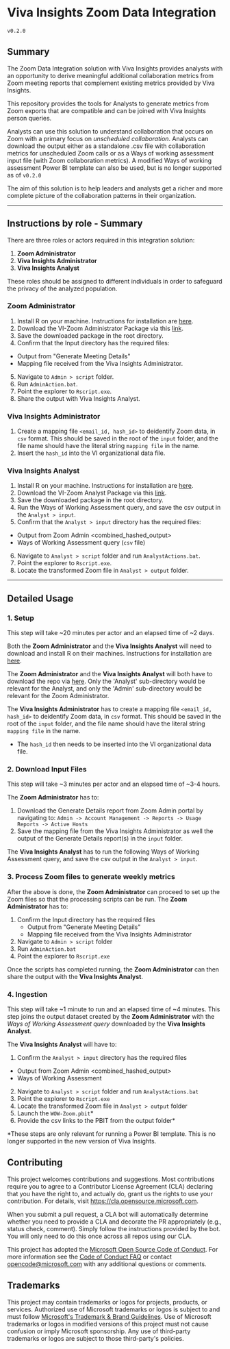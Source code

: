 # Viva Insights Zoom Data Integration

`v0.2.0`

## Summary

The Zoom Data Integration solution with Viva Insights provides analysts with an opportunity to derive meaningful additional collaboration metrics from Zoom meeting reports that complement existing metrics provided by Viva Insights. 

This repository provides the tools for Analysts to generate metrics from Zoom exports that are compatible and can be joined with Viva Insights person queries. 

Analysts can use this solution to understand collaboration that occurs on Zoom with a primary focus on _unscheduled collaboration_. Analysts can download the output either as a standalone .csv file with collaboration metrics for unscheduled Zoom calls or as a Ways of working assessment input file (with Zoom collaboration metrics). A modified Ways of working assessment Power BI template can also be used, but is no longer supported as of `v0.2.0`

The aim of this solution is to help leaders and analysts get a richer and more complete picture of the collaboration patterns in their organization.

---

## Instructions by role - Summary

There are three roles or actors required in this integration solution: 

1. **Zoom Administrator**
2. **Viva Insights Administrator**
3. **Viva Insights Analyst**

These roles should be assigned to different individuals in order to safeguard the privacy of the analyzed population. 

### Zoom Administrator

1. Install R on your machine. Instructions for installation are [here](https://cran.r-project.org/bin/windows/base/).
2. Download the VI-Zoom Administrator Package via this [link](https://github.com/microsoft/vivainsights_zoom_int/archive/refs/heads/main/Admin.zip). 
3. Save the downloaded package in the root directory.
4. Confirm that the Input directory has the required files:
  - Output from "Generate Meeting Details"
  - Mapping file received from the Viva Insights Administrator.
5. Navigate to `Admin > script` folder.
6. Run `AdminAction.bat`.
7. Point the explorer to `Rscript.exe`.
8. Share the output with Viva Insights Analyst.

### Viva Insights Administrator

1. Create a mapping file `<email_id, hash_id>` to deidentify Zoom data, in `csv` format. This should be saved in the root of the `input` folder, and the file name should have the literal string `mapping file` in the name. 
2. Insert the `hash_id` into the VI organizational data file.

### Viva Insights Analyst

1. Install R on your machine. Instructions for installation are [here](https://cran.r-project.org/bin/windows/base/).
2. Download the VI-Zoom Analyst Package via this [link](https://github.com/microsoft/vivainsights_zoom_int/archive/refs/heads/main/Admin.zip). 
3. Save the downloaded package in the root directory.
4. Run the Ways of Working Assessment query, and save the csv output in the `Analyst > input`.
5. Confirm that the `Analyst > input` directory has the required files:
  - Output from Zoom Admin <combined_hashed_output>
  - Ways of Working Assessment query (`csv` file)
6. Navigate to `Analyst > script` folder and run `AnalystActions.bat`.
7. Point the explorer to `Rscript.exe`.
8. Locate the transformed Zoom file in `Analyst > output` folder.
---

## Detailed Usage

### 1. Setup

This step will take ~20 minutes per actor and an elapsed time of ~2 days. 

Both the **Zoom Administrator** and the **Viva Insights Analyst** will need to download and install R on their machines. Instructions for installation are [here](https://cran.r-project.org/bin/windows/base/).

The **Zoom Administrator** and the **Viva Insights Analyst** will both have to download the repo via [here](https://github.com/microsoft/vivainsights_zoom_int/archive/refs/heads/main/Admin.zip). Only the 'Analyst' sub-directory would be relevant for the Analyst, and only the 'Admin' sub-directory would be relevant for the Zoom Administrator. 

The **Viva Insights Administrator** has to create a mapping file `<email_id, hash_id>` to deidentify Zoom data, in `csv` format. This should be saved in the root of the `input` folder, and the file name should have the literal string `mapping file` in the name. 
- The `hash_id` then needs to be inserted into the VI organizational data file. 

### 2. Download Input Files

This step will take ~3 minutes per actor and an elapsed time of ~3-4 hours. 

The **Zoom Administrator** has to: 

1. Download the Generate Details report from Zoom Admin portal by navigating to:
	`Admin -> Account Management -> Reports -> Usage Reports -> Active Hosts`
2. Save the mapping file from the Viva Insights Administrator as well the output of the Generate Details report(s) in the `input` folder.

The **Viva Insights Analyst** has to run the following Ways of Working Assessment query, and save the csv output in the `Analyst > input`.

### 3. Process Zoom files to generate weekly metrics

After the above is done, the **Zoom Administrator** can proceed to set up the Zoom files so that the processing scripts can be run. The **Zoom Administrator** has to: 

1. Confirm the Input directory has the required files
	- Output from "Generate Meeting Details"
	- Mapping file received from the Viva Insights Administrator
2. Navigate to `Admin > script` folder 
3. Run `AdminAction.bat`
4. Point the explorer to `Rscript.exe`

Once the scripts has completed running, the **Zoom Administrator** can then share the output with the **Viva Insights Analyst**.

### 4. Ingestion

This step will take ~1 minute to run and an elapsed time of ~4 minutes. This step joins the output dataset created by the **Zoom Administrator** with the _Ways of Working Assessment query_ downloaded by the **Viva Insights Analyst**.

The **Viva Insights Analyst** will have to: 
1. Confirm the `Analyst > input` directory has the required files
  - Output from Zoom Admin <combined_hashed_output>
  - Ways of Working Assessment
2. Navigate to `Analyst > script` folder and run `AnalystActions.bat`
3. Point the explorer to `Rscript.exe`
4. Locate the transformed Zoom file in `Analyst > output` folder
5. Launch the `WOW-Zoom.pbit`*
6. Provide the csv links to the PBIT from the output folder*

*These steps are only relevant for running a Power BI template. This is no longer supported in the new version of Viva Insights.


## Contributing

This project welcomes contributions and suggestions.  Most contributions require you to agree to a
Contributor License Agreement (CLA) declaring that you have the right to, and actually do, grant us
the rights to use your contribution. For details, visit https://cla.opensource.microsoft.com.

When you submit a pull request, a CLA bot will automatically determine whether you need to provide
a CLA and decorate the PR appropriately (e.g., status check, comment). Simply follow the instructions
provided by the bot. You will only need to do this once across all repos using our CLA.

This project has adopted the [Microsoft Open Source Code of Conduct](https://opensource.microsoft.com/codeofconduct/).
For more information see the [Code of Conduct FAQ](https://opensource.microsoft.com/codeofconduct/faq/) or
contact [opencode@microsoft.com](mailto:opencode@microsoft.com) with any additional questions or comments.

## Trademarks

This project may contain trademarks or logos for projects, products, or services. Authorized use of Microsoft 
trademarks or logos is subject to and must follow 
[Microsoft's Trademark & Brand Guidelines](https://www.microsoft.com/en-us/legal/intellectualproperty/trademarks/usage/general).
Use of Microsoft trademarks or logos in modified versions of this project must not cause confusion or imply Microsoft sponsorship.
Any use of third-party trademarks or logos are subject to those third-party's policies.
